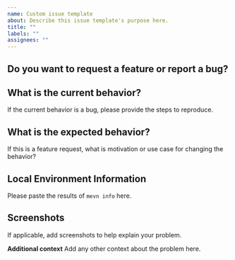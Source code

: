 ```yaml
---
name: Custom issue template
about: Describe this issue template's purpose here.
title: ""
labels: ""
assignees: ""
---
```


## Do you want to request a feature or report a bug?

## What is the current behavior?

If the current behavior is a bug, please provide the steps to reproduce.

## What is the expected behavior?

If this is a feature request, what is motivation or use case for changing the behavior?

## Local Environment Information

Please paste the results of `mevn info` here.

## Screenshots

If applicable, add screenshots to help explain your problem.

**Additional context**
Add any other context about the problem here.
